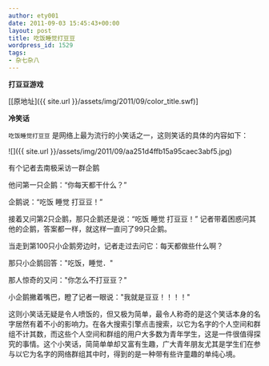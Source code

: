 ```yaml
---
author: ety001
date: 2011-09-03 15:45:43+00:00
layout: post
title: 吃饭睡觉打豆豆
wordpress_id: 1529
tags:
- 杂七杂八
---
```


**打豆豆游戏**

[[原地址]({{ site.url }}/assets/img/2011/09/color_title.swf)]

**冷笑话**

`吃饭睡觉打豆豆` 是网络上最为流行的小笑话之一，这则笑话的具体的内容如下：

![]({{ site.url }}/assets/img/2011/09/aa251d4ffb15a95caec3abf5.jpg)

有个记者去南极采访一群企鹅

他问第一只企鹅：“你每天都干什么？”

企鹅说：“吃饭 睡觉 打豆豆！”

接着又问第2只企鹅，那只企鹅还是说：“吃饭 睡觉 打豆豆！” 记者带着困惑问其他的企鹅，答案都一样，就这样一直问了99只企鹅。

当走到第100只小企鹅旁边时，记者走过去问它：每天都做些什么啊？

那只小企鹅回答："吃饭，睡觉．"

那人惊奇的又问："你怎么不打豆豆？"

小企鹅撇着嘴巴，瞪了记者一眼说："我就是豆豆！！！！"

这则小笑话无疑是令人喷饭的，但又极为简单，最令人称奇的是这个笑话本身的名字居然有着不小的影响力。在各大搜索引擎点击搜索，以它为名字的个人空间和群组不计其数，而这些个人空间和群组的用户大多数为青年学生，这是一件很值得探究的事情。这个小笑话，简简单单却又富有生趣，广大青年朋友尤其是学生们在参与以它为名字的网络群组其中时，得到的是一种带有些许童趣的单纯心境。
